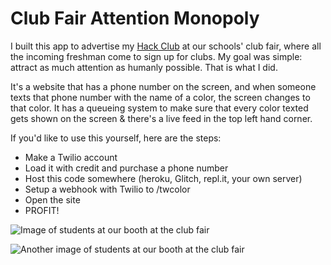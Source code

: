 # Club Fair Attention Monopoly

I built this app to advertise my [Hack Club](https://hackclub.com) at our schools' club fair, where all the incoming freshman come to sign up for clubs. My goal was simple: attract as much attention as humanly possible. That is what I did.

It's a website that has a phone number on the screen, and when someone texts that phone number with the name of a color, the screen changes to that color. It has a queueing system to make sure that every color texted gets shown on the screen & there's a live feed in the top left hand corner.

If you'd like to use this yourself, here are the steps:

- Make a Twilio account
- Load it with credit and purchase a phone number
- Host this code somewhere (heroku, Glitch, repl.it, your own server)
- Setup a webhook with Twilio to /twcolor
- Open the site
- PROFIT!

![Image of students at our booth at the club fair](club-fair-1.png)

![Another image of students at our booth at the club fair](club-fair-2.png)
